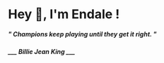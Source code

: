 <h1 title="head"> Hey 👋, I'm Endale !</h1>

**<h5><i>" Champions keep playing until they get it right. "</i></h5>**

*<b>___ Billie Jean King ___</b>*
